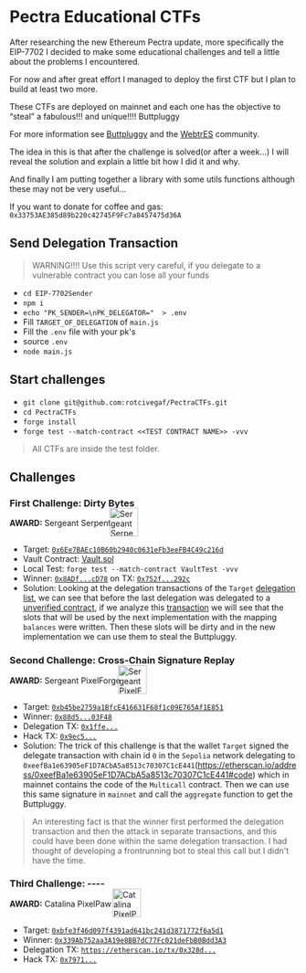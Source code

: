 # Pectra Educational CTFs

After researching the new Ethereum Pectra update, more specifically the EIP-7702 I decided to make some educational challenges and tell a little about the problems I encountered.

For now and after great effort I managed to deploy the first CTF but I plan to build at least two more.

These CTFs are deployed on mainnet and each one has the objective to “steal” a fabulous!!! and unique!!!! Buttpluggy 

For more information see [Buttpluggy](https://buttpluggy.com/mine) and the [WebtrES](https://discord.gg/f7BDj5Wy) community.

The idea in this is that after the challenge is solved(or after a week...) I will reveal the solution and explain a little bit how I did it and why.

And finally I am putting together a library with some utils functions although these may not be very useful...

If you want to donate for coffee and gas: `0x33753AE385d89b220c42745F9Fc7a8457475d36A`

## Send Delegation Transaction

> WARNING!!!! Use this script very careful, if you delegate to a vulnerable contract you can lose all your funds

- `cd EIP-7702Sender`
- `npm i`
- `echo "PK_SENDER=\nPK_DELEGATOR="  > .env`
- Fill `TARGET_OF_DELEGATION` of `main.js`
- Fill the `.env` file with your pk's
- source `.env`
- `node main.js`

## Start challenges

- `git clone git@github.com:rotcivegaf/PectraCTFs.git`
- `cd PectraCTFs`
- `forge install`
- `forge test --match-contract <<TEST CONTRACT NAME>> -vvv`

> All CTFs are inside the test folder.

## Challenges

### First Challenge: Dirty Bytes

<div>
    <span style="font-weight: bold;">AWARD:</span> Sergeant Serpent
    <div style="margin-top: -35px; margin-left: 175px;">  
        <img src="https://storage.googleapis.com/nftimagebucket/tokens/0x0000420538cd5abfbc7db219b6a1d125f5892ab0/preview/TVRjME5qVTJNRFU0Tnc9PV8xODU=.gif" alt="Sergeant Serpent" width="50">  
    </div>  
</div>

- Target: [`0x6Ee7BAEc10B60b2940c0631eFb3eeFB4C49c216d`](https://etherscan.io/address/0x6Ee7BAEc10B60b2940c0631eFb3eeFB4C49c216d#nfttransfers)
- Vault Contract: [Vault.sol](src/Vault.sol)
- Local Test: `forge test --match-contract VaultTest -vvv`
- Winner: [`0x8ADf...cD78`](https://etherscan.io/address/0x8ADf0B5a3A3a662c610028760A4D4e475651cD78#nfttransfers) on TX: [`0x752f...292c`](https://etherscan.io/tx/0x752fd6d8a04c7354d5c31ee7b1d56b512f5c1bf0bc99e2782a1b6ace4c88292c)
- Solution: Looking at the delegation transactions of the `Target` [delegation list](https://etherscan.io/address/0x6Ee7BAEc10B60b2940c0631eFb3eeFB4C49c216d#authlist7702), we can see that before the last delegation was delegated to a [unverified contract](https://etherscan.io/address/0x0BEE3bdCB865Ede0080d2d20BF37c5fb4C5A69Ff#code), if we analyze this [transaction](https://etherscan.io/tx/0xf30f539cf9d58cca16fc1491ff10092fbb70726059fc61b1d7914ad4b8a0c0bf) we will see that the slots that will be used by the next implementation with the mapping `balances` were written. Then these slots will be dirty and in the new implementation we can use them to steal the Buttpluggy.

### Second Challenge: Cross-Chain Signature Replay

<div>
    <span style="font-weight: bold;">AWARD:</span> Sergeant PixelForge
    <div style="margin-top: -35px; margin-left: 190px;">  
        <img src="https://storage.googleapis.com/nftimagebucket/tokens/0x0000420538cd5abfbc7db219b6a1d125f5892ab0/preview/TVRjME9URTNNRGszTWc9PV80NDg=.gif" alt="Sergeant PixelForge" width="50">  
    </div>  
</div>

- Target: [`0xb45be2759a1BfcE416631F68f1c09E765Af1E851`](https://etherscan.io/address/0xb45be2759a1BfcE416631F68f1c09E765Af1E851)
- Winner: [`0x88d5...03F48`](https://etherscan.io/address/0x88d55F262E3320bdBDdBb8c692FEb7269B403F48)
- Delegation TX: [`0x1ffe...`](https://etherscan.io/tx/0x1ffe9e3419c8dac5e80fec1393a7ae5fa3c51d94612f474dca55fcf86bd42bbf#authorizationlist)
- Hack TX: [`0x9ec5...`](https://etherscan.io/tx/0x9ec5389474cb51f127e6f995bdf45fbb21c15be07d70b07a6d3a782413f2354f)
- Solution: The trick of this challenge is that the wallet `Target` signed the delegate transaction with chain id `0` in the `Sepolia` network delegating to `0xeefBa1e63905eF1D7ACbA5a8513c70307C1cE441`(https://etherscan.io/address/0xeefBa1e63905eF1D7ACbA5a8513c70307C1cE441#code) which in mainnet contains the code of the `Multicall` contract. Then we can use this same signature in `mainnet` and call the `aggregate` function to get the Buttpluggy.
> An interesting fact is that the winner first performed the delegation transaction and then the attack in separate transactions, and this could have been done within the same delegation transaction. I had thought of developing a frontrunning bot to steal this call but I didn't have the time.

### Third Challenge: ----

<div>
    <span style="font-weight: bold;">AWARD:</span> Catalina PixelPaw
    <div style="margin-top: -35px; margin-left: 180px;">  
        <img src="https://storage.googleapis.com/nftimagebucket/tokens/0x0000420538cd5abfbc7db219b6a1d125f5892ab0/preview/TVRjME5qUTNNell4T1E9PV8yMA==.gif" alt="Catalina PixelPaw" width="50">  
    </div>  
</div>

- Target: [`0xbfe3f46d097f4391ad641bc241d3871772f6a5d1`](https://etherscan.io/address/0xbfe3f46d097f4391ad641bc241d3871772f6a5d1#code)
- Winner: [`0x339Ab752aa3A19e8BB7dC77Fc021deFbB0Bdd3A3`](https://etherscan.io/address/0x339Ab752aa3A19e8BB7dC77Fc021deFbB0Bdd3A3)
- Delegation TX: [`https://etherscan.io/tx/0x328d...`](https://etherscan.io/tx/0x328d3ad11bbb212f0b8cbd768e8cb5a75a8d561d10338467a296e725d6910415#authorizationlist)
- Hack TX: [`0x7971...`](https://etherscan.io/tx/0x7971a3f04717420176b89f9ebffda9694e8912aa3705ac2d54f2a0343b769394)
